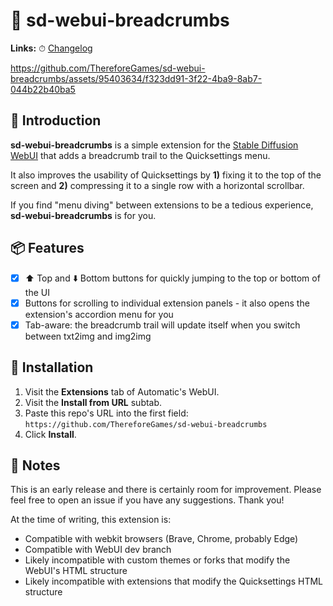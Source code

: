 # 🍞 sd-webui-breadcrumbs

<p><strong>Links:</strong> ⏱ <a href="./docs/CHANGELOG.md">Changelog</a></p>

https://github.com/ThereforeGames/sd-webui-breadcrumbs/assets/95403634/f323dd91-3f22-4ba9-8ab7-044b22b40ba5

## 👋 Introduction

**sd-webui-breadcrumbs** is a simple extension for the [Stable Diffusion WebUI](https://github.com/AUTOMATIC1111/stable-diffusion-webui) that adds a breadcrumb trail to the Quicksettings menu.

It also improves the usability of Quicksettings by **1)** fixing it to the top of the screen and **2)** compressing it to a single row with a horizontal scrollbar.

If you find "menu diving" between extensions to be a tedious experience, **sd-webui-breadcrumbs** is for you.

## 📦 Features

- [x] ⬆️ Top and ⬇️ Bottom buttons for quickly jumping to the top or bottom of the UI
- [x] Buttons for scrolling to individual extension panels - it also opens the extension's accordion menu for you
- [x] Tab-aware: the breadcrumb trail will update itself when you switch between txt2img and img2img

## 🔧 Installation

1. Visit the **Extensions** tab of Automatic's WebUI.
2. Visit the **Install from URL** subtab.
3. Paste this repo's URL into the first field: `https://github.com/ThereforeGames/sd-webui-breadcrumbs`
4. Click **Install**.

## 📝 Notes

This is an early release and there is certainly room for improvement. Please feel free to open an issue if you have any suggestions. Thank you!

At the time of writing, this extension is:

- Compatible with webkit browsers (Brave, Chrome, probably Edge)
- Compatible with WebUI dev branch
- Likely incompatible with custom themes or forks that modify the WebUI's HTML structure
- Likely incompatible with extensions that modify the Quicksettings HTML structure